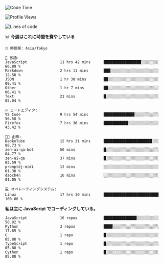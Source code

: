 <!--START_SECTION:waka-->
![Code Time](http://img.shields.io/badge/Code%20Time-239%20hrs%2048%20mins-blue)

![Profile Views](http://img.shields.io/badge/%E3%83%97%E3%83%AD%E3%83%95%E3%82%A3%E3%83%BC%E3%83%AB%E3%83%93%E3%83%A5%E3%83%BC-7-blue)

![Lines of code](https://img.shields.io/badge/%E3%80%8CHello%20World%E3%80%8D%E3%81%8B%E3%82%89%E3%80%81%E7%A7%81%E3%81%AF%E3%81%93%E3%81%86%E6%9B%B8%E3%81%84%E3%81%9F-647.8%20thousand%20%E3%82%B3%E3%83%BC%E3%83%89%E8%A1%8C-blue)

📊 **今週はこれに時間を費やしている** 

```text
🕑︎ 時間帯: Asia/Tokyo

💬 言語: 
JavaScript               11 hrs 42 mins      █████████████████░░░░░░░░   66.89 % 
Markdown                 2 hrs 11 mins       ███░░░░░░░░░░░░░░░░░░░░░░   12.50 % 
JSON                     1 hr 38 mins        ██░░░░░░░░░░░░░░░░░░░░░░░   09.41 % 
Other                    1 hr 7 mins         ██░░░░░░░░░░░░░░░░░░░░░░░   06.41 % 
Text                     21 mins             █░░░░░░░░░░░░░░░░░░░░░░░░   02.04 % 

🔥 コードエディタ: 
VS Code                  9 hrs 54 mins       ██████████████░░░░░░░░░░░   56.58 % 
Firefox                  7 hrs 36 mins       ███████████░░░░░░░░░░░░░░   43.42 % 

🐱‍💻 企画: 
DaokoTube                15 hrs 31 mins      ██████████████████████░░░   88.73 % 
zen-ai-qa-bot            50 mins             █░░░░░░░░░░░░░░░░░░░░░░░░   04.77 % 
zen-ai-qa                37 mins             █░░░░░░░░░░░░░░░░░░░░░░░░   03.59 % 
promptdj-midi            13 mins             ░░░░░░░░░░░░░░░░░░░░░░░░░   01.30 % 
daoch4n                  10 mins             ░░░░░░░░░░░░░░░░░░░░░░░░░   01.05 % 

💻 オペレーティングシステム: 
Linux                    17 hrs 30 mins      █████████████████████████   100.00 % 
```

**私は主に JavaScript でコーディングしている。** 

```text
JavaScript               10 repos            ███████████████░░░░░░░░░░   58.82 % 
Python                   3 repos             ████░░░░░░░░░░░░░░░░░░░░░   17.65 % 
C                        1 repo              █░░░░░░░░░░░░░░░░░░░░░░░░   05.88 % 
TypeScript               1 repo              █░░░░░░░░░░░░░░░░░░░░░░░░   05.88 % 
Cython                   1 repo              █░░░░░░░░░░░░░░░░░░░░░░░░   05.88 % 
```




<!--END_SECTION:waka-->
